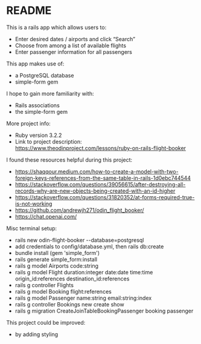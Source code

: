 # README

This is a rails app which allows users to:
* Enter desired dates / airports and click “Search”
* Choose from among a list of available flights
* Enter passenger information for all passengers

This app makes use of:
* a PostgreSQL database
* simple-form gem

I hope to gain more familiarity with:
* Rails associations
* the simple-form gem

More project info:
* Ruby version 3.2.2
* Link to project description: https://www.theodinproject.com/lessons/ruby-on-rails-flight-booker

I found these resources helpful during this project:
* https://shaqqour.medium.com/how-to-create-a-model-with-two-foreign-keys-references-from-the-same-table-in-rails-1d0ebc744544
* https://stackoverflow.com/questions/39056615/after-destroying-all-records-why-are-new-objects-being-created-with-an-id-higher
* https://stackoverflow.com/questions/31820352/at-forms-required-true-is-not-working
* https://github.com/andrewjh271/odin_flight_booker/
* https://chat.openai.com/

Misc terminal setup:
* rails new odin-flight-booker --database=postgresql
* add credentials to config/database.yml, then rails db:create
* bundle install (gem 'simple_form')
* rails generate simple_form:install 
* rails g model Airports code:string
* rails g model Flight duration:integer date:date time:time origin_id:references destination_id:references
* rails g controller Flights
* rails g model Booking flight:references
* rails g model Passenger name:string email:string:index
* rails g controller Bookings new create show
* rails g migration CreateJoinTableBookingPassenger booking passenger

This project could be improved:
* by adding styling
